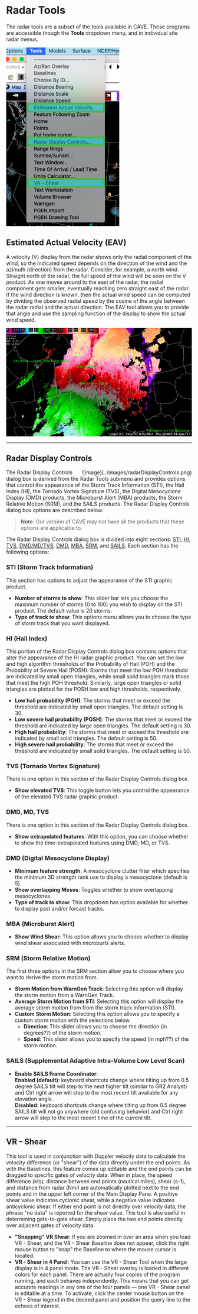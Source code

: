# Radar Tools

The radar tools are a subset of the tools available in CAVE. These programs are accessible though the **Tools** dropdown menu, and in individual site radar menus.

![image](../images/toolsMenuRadarTools.png)

## Estimated Actual Velocity (EAV)

A velocity (V) display from the radar shows only the radial component of the wind, so the indicated speed depends on the direction of the wind and the azimuth (direction) from the radar. Consider, for example, a north wind. Straight north of the radar, the full speed of the wind will be seen on the V product. As one moves around to the east of the radar, the radial component gets smaller, eventually reaching zero straight east of the radar. If the wind direction is known, then the actual wind speed can be computed by dividing the observed radial speed by the cosine of the angle between the radar radial and the actual direction. The EAV tool allows you to provide that angle and use the sampling function of the display to show the actual wind speed.

![image](../images/qLuJnK2aVF.gif)

---

## Radar Display Controls

<span style="float:right;">
![image](../images/radarDisplayControls.png)
</span>

The Radar Display Controls dialog box is derived from the Radar Tools submenu and provides options that control the appearance of the Storm Track Information (STI), the Hail Index (HI), the Tornado Vortex Signature (TVS), the Digital Mesocyclone Display (DMD) products, the Microburst Alert (MBA) products, the Storm Relative Motion (SRM), and the SAILS products. The Radar Display Controls dialog box options are described below.

> **Note**: Our version of CAVE may not have all the products that these options are applicable to.

The Radar Display Controls dialog box is divided into eight sections: [STI](#sti-storm-track-information), [HI](#hi-hail-index), [TVS](#tvs-tornado-vortex-signature), [DMD/MD/TVS](#dmd-md-tvs), [DMD](#dmd-digital-mesocyclone-display), [MBA](#mba-microburst-alert), [SRM](#srm-storm-relative-motion), and [SAILS](#sails-supplemental-adaptive-intra-volume-low-level-scan). Each section has the following options:

### STI (Storm Track Information)

This section has options to adjust the appearance of the STI graphic product.

* **Number of storms to show**: This slider bar lets you choose the maximum number of storms (0 to 100) you wish to display on the STI product. The default value is 20 storms.
* **Type of track to show**: This options menu allows you to choose the type of storm track that you want displayed.

### HI (Hail Index)

This portion of the Radar Display Controls dialog box contains options that alter the appearance of the HI radar graphic product. You can set the low and high algorithm thresholds of the Probability of Hail (POH) and the Probability of Severe Hail (POSH). Storms that meet the low POH threshold are indicated by small open triangles, while small solid triangles mark those that meet the high POH threshold. Similarly, large open triangles or solid triangles are plotted for the POSH low and high thresholds, respectively.

* **Low hail probability (POH)**: The storms that meet or exceed the threshold are indicated by small open triangles. The default setting is 30.
* **Low severe hail probability (POSH)**: The storms that meet or exceed the threshold are indicated by large open triangles. The default setting is 30.
* **High hail probability**: The storms that meet or exceed the threshold are indicated by small solid triangles. The default setting is 50.
* **High severe hail probability**: The storms that meet or exceed the threshold are indicated by small solid triangles. The default setting is 50.

### TVS (Tornado Vortex Signature)

There is one option in this section of the Radar Display Controls dialog box.

* **Show elevated TVS**: This toggle button lets you control the appearance of the elevated TVS radar graphic product.

### DMD, MD, TVS

There is one option in this section of the Radar Display Controls dialog box.

* **Show extrapolated features**: With this option, you can choose whether to show the time-extrapolated features using DMD, MD, or TVS.

### DMD (Digital Mesocyclone Display)

* **Minimum feature strength**:  A mesocyclone clutter filter which specifies the minimum 3D strength rank use to display a mesocyclone (default is 5).
* **Show overlapping Mesos**:  Toggles whether to show overlapping mesocyclones.
* **Type of track to show**:  This dropdown has option available for whether to display past and/or forcast tracks.

### MBA (Microburst Alert)

* **Show Wind Shear**:  This option allows you to choose whether to display wind shear associated with microburts alerts.

### SRM (Storm Relative Motion)

The first three options in the SRM section allow you to choose where you want to derive the storm motion from.

* **Storm Motion from WarnGen Track**:  Selecting this option will display the storm motion from a WarnGen Track.
* **Average Storm Motion from STI**:  Selecting this option will display the average storm motion from from the storm track information (STI).
* **Custom Storm Motion**:  Selecting this option allows you to specify a custom storm motion with the selections below.
    - **Direction**: This slider allows you to choose the direction (in degrees??) of the storm motion.
    - **Speed**:  This slider allows you to specify the speed (in mph??) of the storm motion.

### SAILS (Supplemental Adaptive Intra-Volume Low Level Scan)

* **Enable SAILS Frame Coordinator**:  
**Enabled (default)**: keyboard shortcuts change where tilting up from 0.5 degree SAILS tilt will step to the next higher tilt (similar to GR2 Analyst) and Ctrl right arrow will step to the most recent tilt available for any elevation angle.  
**Disabled**: keyboard shortcuts change where tilting up from 0.5 degree SAILS tilt will not go anywhere (old confusing behavior) and Ctrl right arrow will step to the most recent time of the current tilt.

---

## VR - Shear

This tool is used in conjunction with Doppler velocity data to calculate the velocity difference (or "shear") of the data directly under the end points. As with the Baselines, this feature comes up editable and the end points can be dragged to specific gates of velocity data. When in place, the speed difference (kts), distance between end points (nautical miles), shear (s-1), and distance from radar (Nmi) are automatically plotted next to the end points and in the upper left corner of the Main Display Pane. A positive shear value indicates cyclonic shear, while a negative value indicates anticyclonic shear. If either end point is not directly over velocity data, the phrase "no data" is reported for the shear value. This tool is also useful in determining gate-to-gate shear. Simply place the two end points directly over adjacent gates of velocity data.

* **"Snapping" VR Shear**: If you are zoomed in over an area when you load VR - Shear, and the VR - Shear Baseline does not appear, click the right mouse button to "snap" the Baseline to where the mouse cursor is located.
* **VR - Shear in 4 Panel**: You can use the VR - Shear Tool when the large display is in 4 panel
mode. The VR - Shear overlay is loaded in different colors for each panel. There are actually
four copies of the program running, and each behaves independently. This means that you can
get accurate readings in any one of the four panels — one VR - Shear panel is editable at a time. To activate, click the center mouse button on the VR - Shear legend in the desired panel and position the query line to the echoes of interest.
